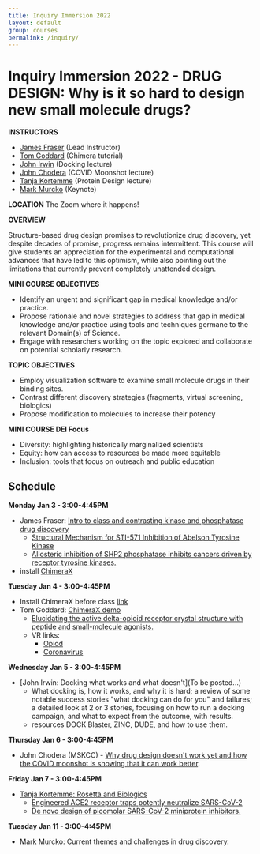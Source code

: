 ```yaml
---
title: Inquiry Immersion 2022
layout: default
group: courses
permalink: /inquiry/
---
```


# Inquiry Immersion 2022 -  DRUG DESIGN: Why is it so hard to design new small molecule drugs? #

**INSTRUCTORS**

- [James Fraser](mailto:jfraser@fraserlab.com) (Lead Instructor)
- [Tom Goddard](mailto:goddard@sonic.net) (Chimera tutorial)
- [John Irwin](mailto:John.Irwin@ucsf.edu) (Docking lecture)
- [John Chodera](https://www.choderalab.org/) (COVID Moonshot lecture)
- [Tanja Kortemme](mailto:kortemme@cgl.ucsf.edu) (Protein Design lecture)
- [Mark Murcko](https://relaytx.com/our-team/mark-murcko/) (Keynote)

**LOCATION**
The Zoom where it happens!

**OVERVIEW**

Structure-based drug design promises to revolutionize drug discovery, yet despite decades of promise, progress remains intermittent. This course will give students an appreciation for the experimental and computational advances that have led to this optimism, while also pointing out the limitations that currently prevent completely unattended design.

**MINI COURSE OBJECTIVES**

- Identify an urgent and significant gap in medical knowledge and/or practice.
- Propose rationale and novel strategies to address that gap in medical knowledge and/or practice using tools and techniques germane to the relevant Domain(s) of Science.
- Engage with researchers working on the topic explored and collaborate on potential scholarly research.

**TOPIC OBJECTIVES**

- Employ visualization software to examine small molecule drugs in their binding sites.
- Contrast different discovery strategies (fragments, virtual screening, biologics)
- Propose modification to molecules to increase their potency

**MINI COURSE DEI Focus**

- Diversity: highlighting historically marginalized scientists
- Equity: how can access to resources be made more equitable
- Inclusion: tools that focus on outreach and public education

## Schedule ##

**Monday Jan 3 - 3:00-4:45PM**

- James Fraser: [Intro to class and contrasting kinase and phosphatase drug discovery](http://cdn.fraserlab.com/courses/inquiry_2021/lecture1.pdf)
  - [Structural Mechanism for STI-571 Inhibition of Abelson Tyrosine Kinase](http://cdn.fraserlab.com/courses/inquiry_2020/2000_schindler.pdf)
  - [Allosteric inhibition of SHP2 phosphatase inhibits cancers driven by receptor tyrosine kinases.](http://cdn.fraserlab.com/courses/inquiry_2020/2016_chen.pdf)
- install [ChimeraX](https://www.rbvi.ucsf.edu/chimerax/download.html)

**Tuesday Jan 4 - 3:00-4:45PM**

- Install ChimeraX before class [link](https://www.rbvi.ucsf.edu/chimerax/download.html)
- Tom Goddard: [ChimeraX demo](https://www.rbvi.ucsf.edu/chimerax/data/delta-opioid-jan2020/binding.html)
  - [Elucidating the active delta-opioid receptor crystal structure with peptide and small-molecule agonists.](http://cdn.fraserlab.com/courses/inquiry_2020/2019_claff.pdf)
  - VR links:
    - [Opiod](https://youtu.be/FCotNi6213w)
    - [Coronavirus](https://youtu.be/dKNbRRRFhqY)

**Wednesday Jan 5 - 3:00-4:45PM**

- [John Irwin: Docking what works and what doesn't](To be posted...)
  - What docking is, how it works, and why it is hard; a review of some notable success stories "what docking can do for you" and failures; a detailed look at 2 or 3 stories, focusing on how to run a docking campaign, and what to expect from the outcome, with results.
  - resources DOCK Blaster, ZINC, DUDE, and how to use them.

**Thursday Jan 6 - 3:00-4:45PM**

- John Chodera (MSKCC) - [Why drug design doesn't work yet and how the COVID moonshot is showing that it can work better](https://www.choderalab.org/inquiry-immersion-drug-design).

**Friday Jan 7 - 3:00-4:45PM**

- [Tanja Kortemme: Rosetta and Biologics](https://www.dropbox.com/s/qq14gt8ju6moxcw/22_SOP_DrugDesign_RosettaLecture.pdf?dl=0)
  - [Engineered ACE2 receptor traps potently neutralize SARS-CoV-2](https://www.pnas.org/content/early/2020/10/21/2016093117)
  - [De novo design of picomolar SARS-CoV-2 miniprotein inhibitors.](https://science.sciencemag.org/content/370/6515/426)

**Tuesday Jan 11 - 3:00-4:45PM**

- Mark Murcko: Current themes and challenges in drug discovery.
